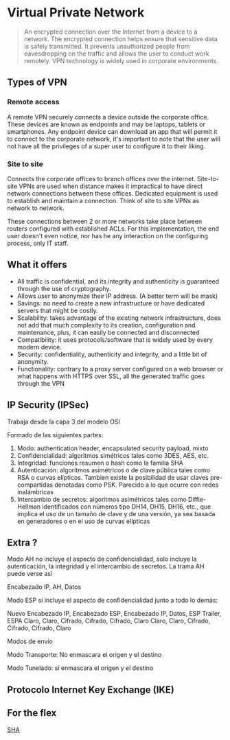 # Virtual Private Network

> An encrypted connection over the Internet from a device to a network. The encrypted connection helps ensure that sensitive data is safely transmitted. It prevents unauthorized people from eavesdropping on the traffic and allows the user to conduct work remotely.  VPN technology is widely used in corporate environments.

## Types of VPN

### Remote access

A remote VPN securely connects a device outside the corporate office. These devices are known as endpoints and may be laptops, tablets or smartphones. Any endpoint device can download an app that will permit it to connect to the corporate network, it's important to note that the user will not have all the privileges of a super user to configure it to their liking.

### Site to site

Connects the corporate offices to branch offices over the internet. Site-to-site VPNs are used when distance makes it impractical to have direct network connections between these offices. Dedicated equipment is used to establish and maintain a connection. Think of site to site VPNs as network to network.

These connections between 2 or more networks take place between routers configured with established ACLs. For this implementation, the end user doesn't even notice, nor has he any interaction on the configuring process, only IT staff.
  
## What it offers

- All traffic is confidential, and its integrity and authenticity is guaranteed through the use of cryptography.
- Allows user to anonymize their IP address. (A better term will be mask)
- Savings: no need to create a new infrastructure or have dedicated servers that might be costly.
- Scalability: takes advantage of the existing network infrastructure, does not add that much complexity to its creation, configuration and maintenance, plus, it can easily be connected and disconnected
- Compatibility: it uses protocols/software that is widely used by every modern device.
- Security: confidentiality, authenticity and integrity, and a little bit of anonymity.
- Functionality: contrary to a proxy server configured on a web browser or what happens with HTTPS over SSL, all the generated traffic goes through the VPN

## IP Security (IPSec)

Trabaja desde la capa 3 del modelo OSI

Formado de las siguientes partes:

1. Modo: authentication header, encapsulated security payload, mixto
2. Confidencialidad: algoritmos simétricos tales como 3DES, AES, etc.
3. Integridad: funciones resumen o hash como la familia SHA
4. Autenticación: algoritmos asimétricos o de clave pública tales como RSA o curvas elípticos. Tambien existe la posibilidad de usar claves pre-compartidas denotadas como PSK. Parecido a lo que ocurre con redes inalámbricas
5. Intercambio de secretos: algoritmos asimétricos tales como Diffie-Hellman identificados con números tipo DH14, DH15, DH16, etc., que implica el uso de un tamaño de clave y de una versión, ya sea basada en generadores o en el uso de curvas elípticas

## Extra ?

Modo AH no incluye el aspecto de confidencialidad, solo incluye la autenticación, la integridad y el intercambio de secretos. La trama AH puede verse así

Encabezado IP, AH, Datos

Modo ESP sí incluye el aspecto de confidencialidad junto a todo lo demás:

Nuevo Encabezado IP, Encabezado ESP, Encabezado IP, Datos, ESP Trailer, ESPA
Claro, Claro, Cifrado, Cifrado, Cifrado, Claro
Claro, Claro, Cifrado, Cifrado, Cifrado, Claro

<!-- Para simplificar, Autenticación ESP = ESPA -->

Modos de envío

Modo Transporte: No enmascara el origen y el destino

Modo Tunelado: sí enmascara el origen y el destino

## Protocolo Internet Key Exchange (IKE)

## For the flex

[SHA](https://www.youtube.com/watch?v=DMtFhACPnTY)
